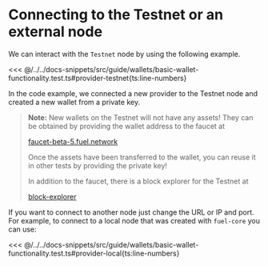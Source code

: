 # Connecting to the Testnet or an external node

We can interact with the `Testnet` node by using the following example.

<<< @/../../docs-snippets/src/guide/wallets/basic-wallet-functionality.test.ts#provider-testnet{ts:line-numbers}

In the code example, we connected a new provider to the Testnet node and created a new wallet from a private key.

> **Note:** New wallets on the Testnet will not have any assets! They can be obtained by providing the wallet address to the faucet at
>
> [faucet-beta-5.fuel.network](https://faucet-beta-5.fuel.network/)
>
> Once the assets have been transferred to the wallet, you can reuse it in other tests by providing the private key!
>
> In addition to the faucet, there is a block explorer for the Testnet at
>
> [block-explorer](https://fuellabs.github.io/block-explorer-v2)

If you want to connect to another node just change the URL or IP and port. For example, to connect to a local node that was created with `fuel-core` you can use:

<<< @/../../docs-snippets/src/guide/wallets/basic-wallet-functionality.test.ts#provider-local{ts:line-numbers}
